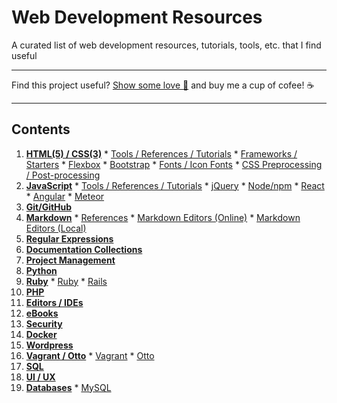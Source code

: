 # Web Development Resources

A curated list of web development resources, tutorials, tools, etc. that I find useful

---

Find this project useful? [Show some love :revolving_hearts:](https://www.creatorlove.com/mikesprague/web-development-resources) and buy me a cup of cofee! :coffee:

---

## Contents

  1. **[HTML(5) / CSS(3)](html-css.md#html5--css3)**
    * [Tools / References / Tutorials](html-css.md#tools--references--tutorials)
    * [Frameworks / Starters](html-css.md#frameworks--starters)
    * [Flexbox](html-css.md#flexbox)
    * [Bootstrap](html-css.md#bootstrap)
    * [Fonts / Icon Fonts](html-css.md#fonts--icon-fonts)
    * [CSS Preprocessing / Post-processing](html-css.md#css-preprocessing--post-processing)
  2. **[JavaScript](javascript.md#javascript)**
    * [Tools / References / Tutorials](javascript.md#tools--references--tutorials)
    * [jQuery](javascript.md#jquery)
    * [Node/npm](javascript.md#nodenpm)
    * [React](javascript.md#react)
    * [Angular](javascript.md#angular)
    * [Meteor](javascript.md#meteor)
  3. **[Git/GitHub](git-github.md#git)**
  4. **[Markdown](markdown.md#markdown)**
    * [References](markdown.md#references)
    * [Markdown Editors (Online)](markdown.md#markdown-editors-online)
    * [Markdown Editors (Local)](markdown.md#markdown-editors-local)
  5. **[Regular Expressions](regex.md#regular-expressions)**
  6. **[Documentation Collections](documentation.md#documentation-collections)**
  7. **[Project Management](project-management.md#project-management)**
  8. **[Python](python.md#python)**
  9. **[Ruby](ruby.md#ruby)**
    * [Ruby](ruby.md#ruby)
    * [Rails](ruby.md#rails)
  10. **[PHP](php.md#php)**
  11. **[Editors / IDEs](editors-ides.md#editors--ides)**
  12. **[eBooks](ebooks.md#ebooks)**
  13. **[Security](security.md#security)**
  14. **[Docker](docker.md#docker)**
  15. **[Wordpress](wordpress.md#wordpress)**
  16. **[Vagrant / Otto](vagrant-otto.md#vagrant--otto)**
    * [Vagrant](vagrant-otto.md#vagrant)
    * [Otto](vagrant-otto.md#otto)
  17. **[SQL](sql.md#sql)**
  18. **[UI / UX](ui-ux.md#ui--ux)**
  19. **[Databases](databases.md#databases)**
    * [MySQL](databases.md#mysql)
